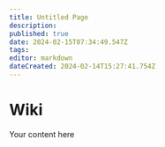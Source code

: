 ```yaml
---
title: Untitled Page
description: 
published: true
date: 2024-02-15T07:34:49.547Z
tags: 
editor: markdown
dateCreated: 2024-02-14T15:27:41.754Z
---
```


# Wiki
Your content here